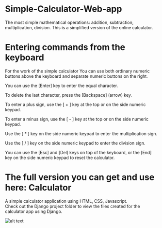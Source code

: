 # Simple-Calculator-Web-app


The most simple mathematical operations: addition, subtraction, multiplication, division. This is a simplified version of the online calculator.



# Entering commands from the keyboard
For the work of the simple calculator You can use both ordinary numeric buttons above the keyboard and separate numeric buttons on the right.

You can use the [Enter] key to enter the equal character.

To delete the last character, press the [Backspace] (arrow) key.

To enter a plus sign, use the [ + ] key at the top or on the side numeric keypad.

To enter a minus sign, use the [ - ] key at the top or on the side numeric keypad.

Use the [ * ] key on the side numeric keypad to enter the multiplication sign.

Use the [ / ] key on the side numeric keypad to enter the division sign.

You can use the [Esc] and [Del] keys on top of the keyboard, or the [End] key on the side numeric keypad to reset the calculator.



# The full version you can get and use here: Calculator

A simple calculator application using HTML, CSS, Javascript. <br>
Check out the Django project folder to view the files created for the calculator app using Django.

![alt text](https://github.com/CAVIND46016/Simple-Calculator-Web-app/blob/master/calculator.png)
